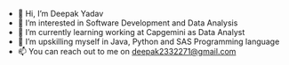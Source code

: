 - 👋 Hi, I’m Deepak Yadav
- 👀 I’m interested in Software Development and Data Analysis
- 🌱 I’m currently learning working at Capgemini as Data Analyst
- 💞️ I’m upskilling myself in Java, Python and SAS Programming language
- 📫 You can reach out to me on deepak2332271@gmail.com


<!---
Deepak2k20/Deepak2k20 is a ✨ special ✨ repository because its `README.md` (this file) appears on your GitHub profile.
You can click the Preview link to take a look at your changes.
--->
